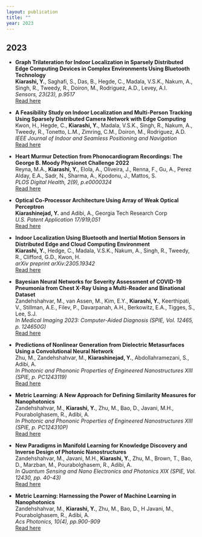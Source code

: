 ```yaml
---
layout: publication
title: ""
year: 2023
---
```

## 2023 


- **Graph Trilateration for Indoor Localization in Sparsely Distributed Edge Computing Devices in Complex Environments Using Bluetooth Technology**  
   **Kiarashi, Y.**, Saghafi, S., Das, B., Hegde, C., Madala, V.S.K., Nakum, A., Singh, R., Tweedy, R., Doiron, M., Rodriguez, A.D., Levey, A.I.  
   *Sensors, 23(23), p.9517*  
   [Read here](https://www.mdpi.com/1424-8220/23/23/9517)

- **A Feasibility Study on Indoor Localization and Multi-Person Tracking Using Sparsely Distributed Camera Network with Edge Computing**  
   Kwon, H., Hegde, C., **Kiarashi, Y.**, Madala, V.S.K., Singh, R., Nakum, A., Tweedy, R., Tonetto, L.M., Zimring, C.M., Doiron, M., Rodriguez, A.D.  
   *IEEE Journal of Indoor and Seamless Positioning and Navigation*  
   [Read here](https://ieeexplore.ieee.org/abstract/document/10329418)

- **Heart Murmur Detection from Phonocardiogram Recordings: The George B. Moody Physionet Challenge 2022**  
   Reyna, M.A., **Kiarashi, Y.**, Elola, A., Oliveira, J., Renna, F., Gu, A., Perez Alday, E.A., Sadr, N., Sharma, A., Kpodonu, J., Mattos, S.  
   *PLOS Digital Health, 2(9), p.e0000324*  
   [Read here](https://journals.plos.org/digitalhealth/article?id=10.1371/journal.pdig.0000324)

- **Optical Co-Processor Architecture Using Array of Weak Optical Perceptron**  
   **Kiarashinejad, Y.** and Adibi, A., Georgia Tech Research Corp  
   *U.S. Patent Application 17/919,051*  
   [Read here](https://patents.google.com/patent/US20230237015A1/en)

- **Indoor Localization Using Bluetooth and Inertial Motion Sensors in Distributed Edge and Cloud Computing Environment**  
   **Kiarashi, Y.**, Hedge, C., Madala, V.S.K., Nakum, A., Singh, R., Tweedy, R., Clifford, G.D., Kwon, H.  
   *arXiv preprint arXiv:2305.19342*  
   [Read here](https://arxiv.org/abs/2305.19342)

- **Bayesian Neural Networks for Severity Assessment of COVID-19 Pneumonia from Chest X-Ray Using a Multi-Reader and Binational Dataset**  
   Zandehshahvar, M., van Assen, M., Kim, E.Y., **Kiarashi, Y.**, Keerthipati, V., Stillman, A.E., Filev, P., Davarpanah, A.H., Berkowitz, E.A., Tigges, S., Lee, S.J.  
   *In Medical Imaging 2023: Computer-Aided Diagnosis (SPIE, Vol. 12465, p. 124650G)*  
   [Read here](https://www.spiedigitallibrary.org/conference-proceedings-of-spie/12465/124650G/Bayesian-neural-networks-for-severity-assessment-of-COVID-19-pneumonia/10.1117/12.2653346.short)

- **Predictions of Nonlinear Generation from Dielectric Metasurfaces Using a Convolutional Neural Network**  
   Zhu, M., Zandehshahvar, M., **Kiarashinejad, Y.**, Abdollahramezani, S., Adibi, A.  
   *In Photonic and Phononic Properties of Engineered Nanostructures XIII (SPIE, p. PC1243119)*  
   [Read here](https://www.spiedigitallibrary.org)

- **Metric Learning: A New Approach for Defining Similarity Measures for Nanophotonics**  
   Zandehshahvar, M., **Kiarashi, Y.**, Zhu, M., Bao, D., Javani, M.H., Pourabolghasem, R., Adibi, A.  
   *In Photonic and Phononic Properties of Engineered Nanostructures XIII (SPIE, p. PC124310P)*  
   [Read here](https://www.spiedigitallibrary.org/conference-proceedings-of-spie/PC12431/PC124310P/Metric-learning--a-new-approach-for-defining-similarity-measures/10.1117/12.2661572.short)

- **New Paradigms in Manifold Learning for Knowledge Discovery and Inverse Design of Photonic Nanostructures**  
   Zandehshahvar, M., Javani, M.H., **Kiarashi, Y.**, Zhu, M., Brown, T., Bao, D., Marzban, M., Pourabolghasem, R., Adibi, A.  
   *In Quantum Sensing and Nano Electronics and Photonics XIX (SPIE, Vol. 12430, pp. 40-43)*  
   [Read here](https://www.spiedigitallibrary.org/conference-proceedings-of-spie/12430/1243009/New-paradigms-in-manifold-learning-for-knowledge-discovery-and-inverse/10.1117/12.2662754.short)

- **Metric Learning: Harnessing the Power of Machine Learning in Nanophotonics**  
    Zandehshahvar, M., **Kiarashi, Y.**, Zhu, M., Bao, D., H Javani, M., Pourabolghasem, R., Adibi, A.  
    *Acs Photonics, 10(4), pp.900-909*  
    [Read here](https://pubs.acs.org/doi/full/10.1021/acsphotonics.2c01331)
